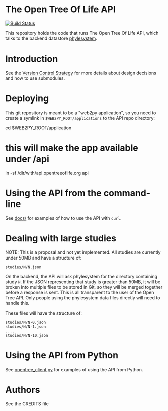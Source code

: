 # The Open Tree Of Life API

[![Build Status](https://secure.travis-ci.org/OpenTreeOfLife/api.opentreeoflife.org.png)](http://travis-ci.org/OpenTreeOfLife/api.opentreeoflife.org)

This repository holds the code that runs The Open Tree Of Life API, which talks
to the backend datastore [phylesystem](https://github.com/OpenTreeOfLife/phylesystem).

# Introduction

See the [Version Control Strategy](https://github.com/OpenTreeOfLife/api.opentreeoflife.org/blob/master/docs/vcs_strategy.md) for more details about design decisions and how to use submodules.

# Deploying

This git repository is meant to be a "web2py application", so you need to
create a symlink in ```$WEB2PY_ROOT/applications``` to the API repo directory:

   cd $WEB2PY_ROOT/application
   # this will make the app available under /api
   ln -sf /dir/with/api.opentreeoflife.org api

# Using the API from the command-line

See [docs/](https://github.com/OpenTreeOfLife/api.opentreeoflife.org/blob/master/docs/) for examples of how to use the API with ```curl```.

# Dealing with large studies

NOTE: This is a proposal and not yet implemented. All studies
are currently under 50MB and have a structure of:

    studies/N/N.json

On the backend, the API will ask phylesystem for the directory
containing study ```N```.  If the JSON representing that study
is greater than 50MB, it will be broken into multiple files to
be stored in Git, so they  will be merged together before a
response is sent. This is all transparent to the user of the
Open Tree API. Only people using the phylesystem data files directly
will need to handle this.

These files will have the structure of:

    studies/N/N-0.json
    studies/N/N-1.json
    ....
    studies/N/N-10.json


# Using the API from Python

See
[opentree_client.py](https://github.com/OpenTreeOfLife/api.opentreeoflife.org/blob/master/sample_client/opentree_client.py)
for examples of using the API from Python.

# Authors

See the CREDITS file
